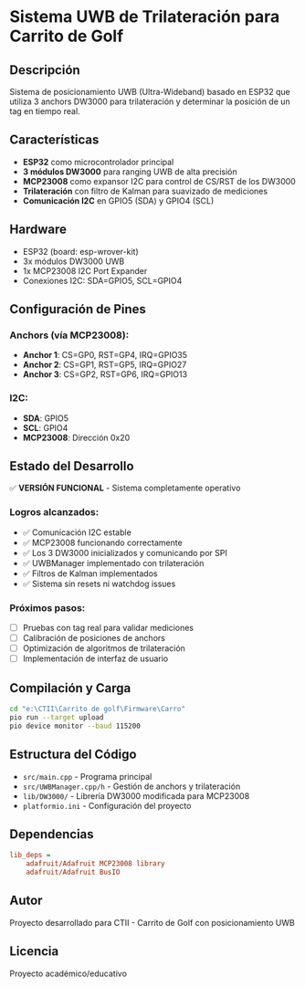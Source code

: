 # Sistema UWB de Trilateración para Carrito de Golf

## Descripción
Sistema de posicionamiento UWB (Ultra-Wideband) basado en ESP32 que utiliza 3 anchors DW3000 para trilateración y determinar la posición de un tag en tiempo real.

## Características
- **ESP32** como microcontrolador principal
- **3 módulos DW3000** para ranging UWB de alta precisión
- **MCP23008** como expansor I2C para control de CS/RST de los DW3000
- **Trilateración** con filtro de Kalman para suavizado de mediciones
- **Comunicación I2C** en GPIO5 (SDA) y GPIO4 (SCL)

## Hardware
- ESP32 (board: esp-wrover-kit)
- 3x módulos DW3000 UWB
- 1x MCP23008 I2C Port Expander
- Conexiones I2C: SDA=GPIO5, SCL=GPIO4

## Configuración de Pines

### Anchors (vía MCP23008):
- **Anchor 1**: CS=GP0, RST=GP4, IRQ=GPIO35
- **Anchor 2**: CS=GP1, RST=GP5, IRQ=GPIO27  
- **Anchor 3**: CS=GP2, RST=GP6, IRQ=GPIO13

### I2C:
- **SDA**: GPIO5
- **SCL**: GPIO4
- **MCP23008**: Dirección 0x20

## Estado del Desarrollo
✅ **VERSIÓN FUNCIONAL** - Sistema completamente operativo

### Logros alcanzados:
- ✅ Comunicación I2C estable
- ✅ MCP23008 funcionando correctamente
- ✅ Los 3 DW3000 inicializados y comunicando por SPI
- ✅ UWBManager implementado con trilateración
- ✅ Filtros de Kalman implementados
- ✅ Sistema sin resets ni watchdog issues

### Próximos pasos:
- [ ] Pruebas con tag real para validar mediciones
- [ ] Calibración de posiciones de anchors
- [ ] Optimización de algoritmos de trilateración
- [ ] Implementación de interfaz de usuario

## Compilación y Carga
```bash
cd "e:\CTII\Carrito de golf\Firmware\Carro"
pio run --target upload
pio device monitor --baud 115200
```

## Estructura del Código
- `src/main.cpp` - Programa principal
- `src/UWBManager.cpp/h` - Gestión de anchors y trilateración
- `lib/DW3000/` - Librería DW3000 modificada para MCP23008
- `platformio.ini` - Configuración del proyecto

## Dependencias
```ini
lib_deps = 
    adafruit/Adafruit MCP23008 library
    adafruit/Adafruit BusIO
```

## Autor
Proyecto desarrollado para CTII - Carrito de Golf con posicionamiento UWB

## Licencia
Proyecto académico/educativo
